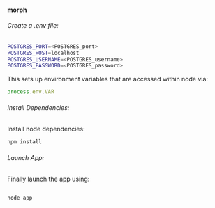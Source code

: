 #### morph

###### Create a .env file:

```bash
POSTGRES_PORT=<POSTGRES_port>
POSTGRES_HOST=localhost
POSTGRES_USERNAME=<POSTGRES_username>
POSTGRES_PASSWORD=<POSTGRES_password>
```

This sets up environment variables that are accessed within node via:
```javascript
process.env.VAR
```

###### Install Dependencies:

Install node dependencies:
```javascript
npm install
```

###### Launch App:

Finally launch the app using:
```javascript

node app

```
